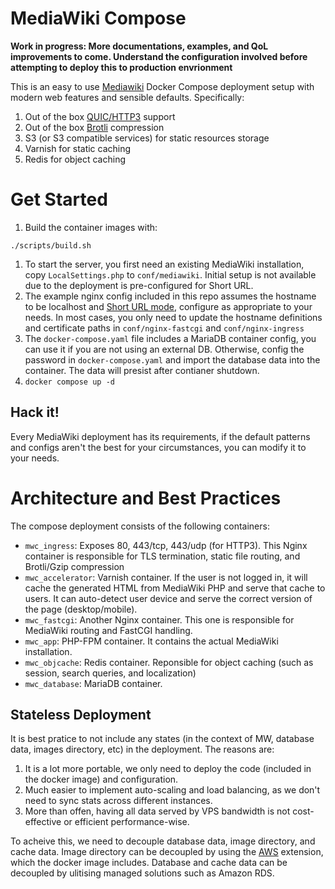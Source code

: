 # MediaWiki Compose

**Work in progress: More documentations, examples, and QoL improvements to come. Understand the configuration involved before attempting to deploy this to production envrionment**

This is an easy to use [Mediawiki](https://www.mediawiki.org/wiki/MediaWiki) Docker Compose deployment setup with modern web features and sensible defaults. Specifically:
1. Out of the box [QUIC/HTTP3](https://www.cloudflare.com/learning/performance/what-is-http3/) support
2. Out of the box [Brotli](https://github.com/google/brotli) compression
3. S3 (or S3 compatible services) for static resources storage
4. Varnish for static caching
5. Redis for object caching

# Get Started
1. Build the container images with:
```
./scripts/build.sh
```

1. To start the server, you first need an existing MediaWiki installation, copy `LocalSettings.php` to `conf/mediawiki`. Initial setup is not available due to the deployment is pre-configured for Short URL.
2. The example nginx config included in this repo assumes the hostname to be localhost and [Short URL mode](https://www.mediawiki.org/wiki/Manual:Short_URL), configure as appropriate to your needs. In most cases, you only need to update the hostname definitions and certificate paths in `conf/nginx-fastcgi` and `conf/nginx-ingress`
3. The `docker-compose.yaml` file includes a MariaDB container config, you can use it if you are not using an external DB. Otherwise, config the password in `docker-compose.yaml` and import the database data into the container. The data will presist after contianer shutdown.
4. `docker compose up -d`

## Hack it!
Every MediaWiki deployment has its requirements, if the default patterns and configs aren't the best for your circumstances, you can modify it to your needs.

# Architecture and Best Practices
The compose deployment consists of the following containers:
- `mwc_ingress`: Exposes 80, 443/tcp, 443/udp (for HTTP3). This Nginx container is responsible for TLS termination, static file routing, and Brotli/Gzip compression
- `mwc_accelerator`: Varnish container. If the user is not logged in, it will cache the generated HTML from MediaWiki PHP and serve that cache to users. It can auto-detect user device and serve the correct version of the page (desktop/mobile).
- `mwc_fastcgi`: Another Nginx container. This one is responsible for MediaWiki routing and FastCGI handling.
- `mwc_app`: PHP-FPM container. It contains the actual MediaWiki installation.
- `mwc_objcache`: Redis container. Reponsible for object caching (such as session, search queries, and localization)
- `mwc_database`: MariaDB container.

## Stateless Deployment
It is best pratice to not include any states (in the context of MW, database data, images directory, etc) in the deployment. The reasons are:
1. It is a lot more portable, we only need to deploy the code (included in the docker image) and configuration.
2. Much easier to implement auto-scaling and load balancing, as we don't need to sync stats across different instances.
3. More than offen, having all data served by VPS bandwidth is not cost-effective or efficient performance-wise.

To acheive this, we need to decouple database data, image directory, and cache data. Image directory can be decoupled by using the [AWS](https://www.mediawiki.org/wiki/Extension:AWS) extension, which the docker image includes. Database and cache data can be decoupled by ulitising managed solutions such as Amazon RDS.

